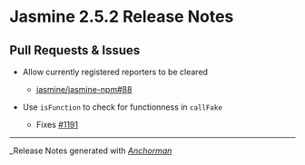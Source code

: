 # Jasmine 2.5.2 Release Notes

## Pull Requests & Issues

* Allow currently registered reporters to be cleared
  - [jasmine/jasmine-npm#88](https://github.com/jasmine/jasmine-npm/issues/88)


* Use `isFunction` to check for functionness in `callFake`
  - Fixes [#1191](https://github.com/jasmine/jasmine/issues/1191)

------

_Release Notes generated with _[Anchorman](http://github.com/infews/anchorman)_
